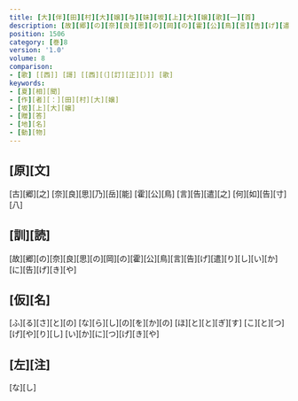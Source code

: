 ```yaml
---
title: [大][伴][田][村][大][嬢][与][妹][坂][上][大][嬢][歌][一][首]
description: [故][郷][の][奈][良][思][の][岡][の][霍][公][鳥][言][告][げ][遣][り][し][い][か][に][告][げ][き][や]
position: 1506
category: [巻]8
version: '1.0'
volume: 8
comparison:
- [歌] [[西]] [謌] [[西][（][訂][正][）]] [歌]
keywords:
- [夏][相][聞]
- [作][者][：][田][村][大][嬢]
- [坂][上][大][嬢]
- [贈][答]
- [地][名]
- [動][物]
---
```


## [原][文]

[古][郷][之] [奈][良][思][乃][岳][能] [霍][公][鳥] [言][告][遣][之] [何][如][告][寸][八]

## [訓][読]

[故][郷][の][奈][良][思][の][岡][の][霍][公][鳥][言][告][げ][遣][り][し][い][か][に][告][げ][き][や]

## [仮][名]

[ふ][る][さ][と][の] [な][ら][し][の][を][か][の] [ほ][と][と][ぎ][す] [こ][と][つ][げ][や][り][し] [い][か][に][つ][げ][き][や]

## [左][注]

[な][し]
